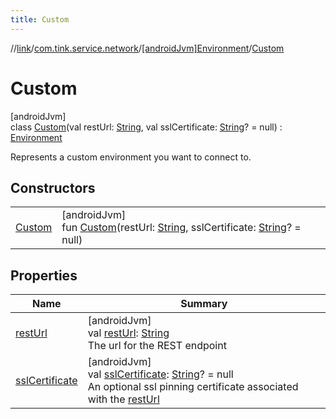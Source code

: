 ```yaml
---
title: Custom
---
```

//[link](../../../../index.html)/[com.tink.service.network](../../index.html)/[[androidJvm]Environment](../index.html)/[Custom](index.html)



# Custom



[androidJvm]\
class [Custom](index.html)(val restUrl: [String](https://kotlinlang.org/api/latest/jvm/stdlib/kotlin/-string/index.html), val sslCertificate: [String](https://kotlinlang.org/api/latest/jvm/stdlib/kotlin/-string/index.html)? = null) : [Environment](../index.html)

Represents a custom environment you want to connect to.



## Constructors


| | |
|---|---|
| [Custom](-custom.html) | [androidJvm]<br>fun [Custom](-custom.html)(restUrl: [String](https://kotlinlang.org/api/latest/jvm/stdlib/kotlin/-string/index.html), sslCertificate: [String](https://kotlinlang.org/api/latest/jvm/stdlib/kotlin/-string/index.html)? = null) |


## Properties


| Name | Summary |
|---|---|
| [restUrl](../rest-url.html) | [androidJvm]<br>val [restUrl](../rest-url.html): [String](https://kotlinlang.org/api/latest/jvm/stdlib/kotlin/-string/index.html)<br>The url for the REST endpoint |
| [sslCertificate](../ssl-certificate.html) | [androidJvm]<br>val [sslCertificate](../ssl-certificate.html): [String](https://kotlinlang.org/api/latest/jvm/stdlib/kotlin/-string/index.html)? = null<br>An optional ssl pinning certificate associated with the [restUrl](../rest-url.html) |

